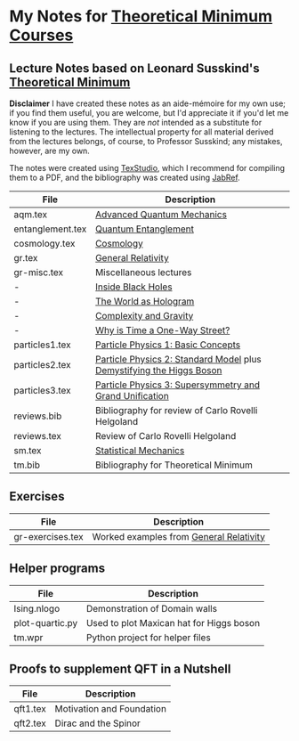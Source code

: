 # My Notes for [Theoretical Minimum Courses](http://theoreticalminimum.com/)

## Lecture Notes based on Leonard Susskind's [Theoretical Minimum](http://theoreticalminimum.com/home)

**Disclaimer** I have created these notes as an aide-mémoire for my own use; if you find them useful, you are welcome, but I'd appreciate it if you'd let me know if you are using them. They are _not_ intended 
as a substitute for listening to the lectures. The intellectual property for all material derived from the lectures belongs, of course, to Professor Susskind; any mistakes, however, are my own.

The notes were created using [TexStudio](https://www.texstudio.org/), which I recommend for compiling them to a PDF, and the bibliography was created using [JabRef](https://www.jabref.org/).

File|Description
----------------|-------------------------------------------------------------
aqm.tex|[Advanced Quantum Mechanics](http://theoreticalminimum.com/courses/advanced-quantum-mechanics/2013/fall)
entanglement.tex|[Quantum Entanglement](http://theoreticalminimum.com/courses/quantum-entanglement/2006/fall)
cosmology.tex|[Cosmology](http://theoreticalminimum.com/courses/cosmology/2013/winter)
gr.tex|[General Relativity](http://theoreticalminimum.com/courses/general-relativity/2012/fall)
gr-misc.tex|Miscellaneous lectures
-|[Inside Black Holes](https://www.youtube.com/watch?v=yMRYZMv0jRE)
-|[The World as Hologram](https://www.youtube.com/watch?v=2DIl3Hfh9tY)
-|[Complexity and Gravity](https://youtu.be/6OXdhV5BOcY?t=797)
-|[Why is Time a One-Way Street?](https://www.youtube.com/watch?v=jhnKBKZvb_U)
particles1.tex|[Particle Physics 1: Basic Concepts](http://theoreticalminimum.com/courses/particle-physics-1-basic-concepts/2009/fall)
particles2.tex|[Particle Physics 2: Standard Model](http://theoreticalminimum.com/courses/particle-physics-2-standard-model/2010/winter) plus [Demystifying the Higgs Boson](http://theoreticalminimum.com/courses/higgs-boson/2012/summer/lecture-1)
particles3.tex|[Particle Physics 3: Supersymmetry and Grand Unification](http://theoreticalminimum.com/courses/particle-physics-3-supersymmetry-and-grand-unification/2010/spring/lecture-1)|
reviews.bib|Bibliography for review of Carlo Rovelli Helgoland
reviews.tex|Review of Carlo Rovelli Helgoland
sm.tex|[Statistical Mechanics](http://theoreticalminimum.com/courses/statistical-mechanics/2013/spring)
tm.bib|Bibliography for Theoretical Minimum

## Exercises 
File|Description
----------------|-------------------------------------------------------------
gr-exercises.tex|Worked examples from [General Relativity](http://theoreticalminimum.com/courses/general-relativity/2012/fall)

## Helper programs

File|Description
----------------|-------------------------------------------------------------
Ising.nlogo| Demonstration of Domain walls|plot-quartic.py|Plot potential function for particles2.tex
plot-quartic.py|Used to plot Maxican hat for Higgs boson
tm.wpr|Python project for helper files

## Proofs to supplement QFT in a Nutshell

File|Description
----------------|-------------------------------------------------------------
qft1.tex|Motivation and Foundation
qft2.tex|Dirac and the Spinor

